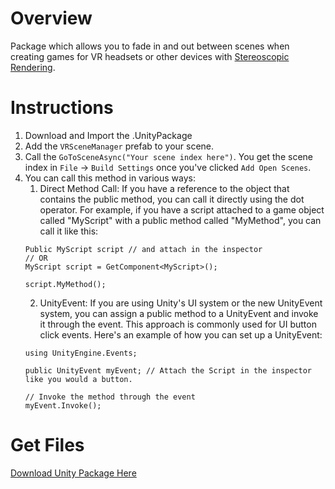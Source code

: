 # Overview
Package which allows you to fade in and out between scenes when creating games for VR headsets or other devices with [Stereoscopic Rendering](https://docs.unity.cn/550/Documentation/Manual/SinglePassStereoRendering.html).
# Instructions

1. Download and Import the .UnityPackage
2. Add the `VRSceneManager` prefab to your scene.
3. Call the `GoToSceneAsync("Your scene index here")`. You get the scene index in `File` -> `Build Settings` once you've clicked `Add Open Scenes`.
4. You can call this method in various ways:
    1. Direct Method Call: If you have a reference to the object that contains the public method, you can call it directly using the dot operator. For example, if you have a script attached to a game object called "MyScript" with a public method called "MyMethod", you can call it like this:
      ```
      Public MyScript script // and attach in the inspector
      // OR 
      MyScript script = GetComponent<MyScript>();
      
      script.MyMethod();
      ```
    2. UnityEvent: If you are using Unity's UI system or the new UnityEvent system, you can assign a public method to a UnityEvent and invoke it through the event. This approach is commonly used for UI button click events. Here's an example of how you can set up a UnityEvent:
      ```
      using UnityEngine.Events;

      public UnityEvent myEvent; // Attach the Script in the inspector like you would a button.

      // Invoke the method through the event
      myEvent.Invoke();
      ```


# Get Files
[Download Unity Package Here](https://github.com/XRRCA/UnityScripts/raw/main/VR/VRSceneLoader/VRSceneLoader.unitypackage)
